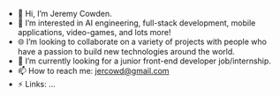 - 👋 Hi, I’m Jeremy Cowden.
- 👀 I’m interested in AI engineering, full-stack development, mobile applications, video-games, and lots more!
- 🌐 I’m looking to collaborate on a variety of projects with people who have a passion to build new technologies around the world.
- 🌱 I’m currently looking for a junior front-end developer job/internship.
- 📫 How to reach me: jercowd@gmail.com
- ⚡ Links: ...

<!---
jercowd/jercowd is a ✨ special ✨ repository because its `README.md` (this file) appears on your GitHub profile.
You can click the Preview link to take a look at your changes.
--->
